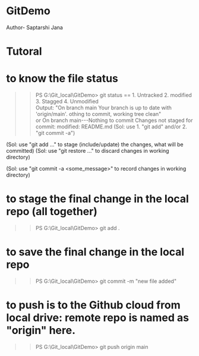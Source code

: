 # GitDemo
Author- Saptarshi Jana
# Tutoral
# to know the file status
>> PS G:\Git_local\GitDemo> git status
== 1. Untracked 2. modified 3. Stagged 4. Unmodified
<br> Output: "On branch main
Your branch is up to date with 'origin/main'.
othing to commit, working tree clean"
<br> or 
On branch main---Nothing to commit
Changes not staged for commit: 
 modified:   README.md
  (Sol: use 1. "git add" and/or 2. "git commit -a")
  
  (Sol: use "git add <file>..." to stage (include/update) the changes, what will be committed)
  (Sol: use "git restore <file>..." to discard changes in working directory)
  
  (Sol: use "git commit -a <some_message>" to record changes in working directory)
# to stage the final change in the local repo (all together)
>> PS G:\Git_local\GitDemo> git add .
# to save the final change in the local repo
>> PS G:\Git_local\GitDemo> git commit -m "new file added"
# to push is to the Github cloud from local drive: remote repo is named as "origin" here.
>> PS G:\Git_local\GitDemo> git push origin main
